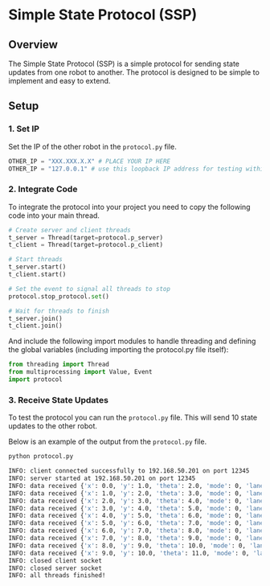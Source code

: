 # Simple State Protocol (SSP)

## Overview

The Simple State Protocol (SSP) is a simple protocol for sending state updates from
one robot to another. The protocol is designed to be simple to implement and
easy to extend.

## Setup

### 1. Set IP

Set the IP of the other robot in the `protocol.py` file.

```python
OTHER_IP = "XXX.XXX.X.X" # PLACE YOUR IP HERE
OTHER_IP = "127.0.0.1" # use this loopback IP address for testing within your own device
```

### 2. Integrate Code

To integrate the protocol into your project you need to copy the following code into your main thread.

```python
# Create server and client threads
t_server = Thread(target=protocol.p_server)
t_client = Thread(target=protocol.p_client)

# Start threads
t_server.start()
t_client.start()

# Set the event to signal all threads to stop
protocol.stop_protocol.set()

# Wait for threads to finish
t_server.join()
t_client.join()
```

And include the following import modules to handle threading and defining the
global variables (including importing the protocol.py file itself):

```python
from threading import Thread
from multiprocessing import Value, Event
import protocol
```

### 3. Receive State Updates

To test the protocol you can run the `protocol.py` file. This will send 10 state updates to the other robot.

Below is an example of the output from the `protocol.py` file.

```bash
python protocol.py

INFO: client connected successfully to 192.168.50.201 on port 12345
INFO: server started at 192.168.50.201 on port 12345
INFO: data received {'x': 0.0, 'y': 1.0, 'theta': 2.0, 'mode': 0, 'lane': 0}
INFO: data received {'x': 1.0, 'y': 2.0, 'theta': 3.0, 'mode': 0, 'lane': 0}
INFO: data received {'x': 2.0, 'y': 3.0, 'theta': 4.0, 'mode': 0, 'lane': 0}
INFO: data received {'x': 3.0, 'y': 4.0, 'theta': 5.0, 'mode': 0, 'lane': 0}
INFO: data received {'x': 4.0, 'y': 5.0, 'theta': 6.0, 'mode': 0, 'lane': 0}
INFO: data received {'x': 5.0, 'y': 6.0, 'theta': 7.0, 'mode': 0, 'lane': 0}
INFO: data received {'x': 6.0, 'y': 7.0, 'theta': 8.0, 'mode': 0, 'lane': 0}
INFO: data received {'x': 7.0, 'y': 8.0, 'theta': 9.0, 'mode': 0, 'lane': 0}
INFO: data received {'x': 8.0, 'y': 9.0, 'theta': 10.0, 'mode': 0, 'lane': 0}
INFO: data received {'x': 9.0, 'y': 10.0, 'theta': 11.0, 'mode': 0, 'lane': 0}
INFO: closed client socket
INFO: closed server socket
INFO: all threads finished!
```
